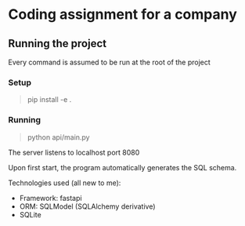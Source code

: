 # Coding assignment for a company

## Running the project
Every command is assumed to be run at the root of the project
### Setup
> pip install -e .

### Running
> python api/main.py

The server listens to localhost port 8080

Upon first start, the program automatically generates the SQL schema.

Technologies used (all new to me):
* Framework: fastapi
* ORM: SQLModel (SQLAlchemy derivative)
* SQLite